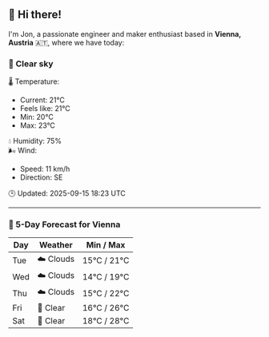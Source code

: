 ## 👋 Hi there!

I'm Jon, a passionate engineer and maker enthusiast based in **Vienna, Austria** 🇦🇹, where we have today:

### 🌙 Clear sky 

🌡️ Temperature: 
* Current: 21°C
* Feels like: 21°C
* Min: 20°C 
* Max: 23°C  

💧 Humidity: 75%  
🌬️ Wind: 
* Speed: 11 km/h 
* Direction: SE  

🕒 Updated: 2025-09-15 18:23 UTC

---

### 📅 5-Day Forecast for Vienna

| Day | Weather | Min / Max |
|-----|---------|------------|
| Tue | ☁️ Clouds | 15°C / 21°C |
| Wed | ☁️ Clouds | 14°C / 19°C |
| Thu | ☁️ Clouds | 15°C / 22°C |
| Fri | 🌙 Clear | 16°C / 26°C |
| Sat | 🌙 Clear | 18°C / 28°C |
